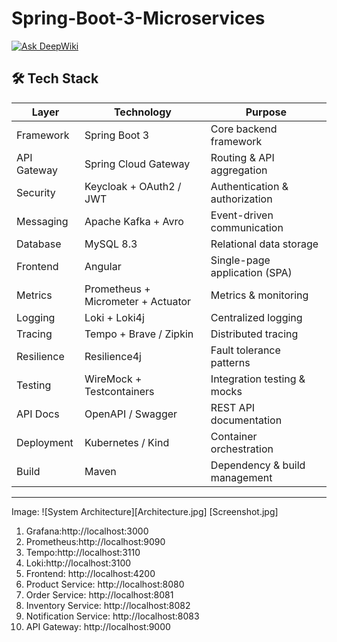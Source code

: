# Spring-Boot-3-Microservices
<a href="https://deepwiki.com/quangthanhphi/Spring-Boot-3-Microservices"><img src="https://deepwiki.com/badge.svg" alt="Ask DeepWiki"></a>

## 🛠️ Tech Stack

| Layer | Technology | Purpose |
|-------|------------|----------|
| Framework | Spring Boot 3 | Core backend framework |
| API Gateway | Spring Cloud Gateway | Routing & API aggregation |
| Security | Keycloak + OAuth2 / JWT | Authentication & authorization |
| Messaging | Apache Kafka + Avro | Event-driven communication |
| Database | MySQL 8.3 | Relational data storage |
| Frontend | Angular | Single-page application (SPA) |
| Metrics | Prometheus + Micrometer + Actuator | Metrics & monitoring |
| Logging | Loki + Loki4j | Centralized logging |
| Tracing | Tempo + Brave / Zipkin | Distributed tracing |
| Resilience | Resilience4j | Fault tolerance patterns |
| Testing | WireMock + Testcontainers | Integration testing & mocks |
| API Docs | OpenAPI / Swagger | REST API documentation |
| Deployment | Kubernetes / Kind | Container orchestration |
| Build | Maven | Dependency & build management |

---
Image:
![System Architecture][Architecture.jpg]
[Screenshot.jpg]

1. Grafana:http://localhost:3000
2. Prometheus:http://localhost:9090
3. Tempo:http://localhost:3110
4. Loki:http://localhost:3100
5. Frontend: http://localhost:4200
6. Product Service: http://localhost:8080
7. Order Service: http://localhost:8081
8. Inventory Service: http://localhost:8082
9. Notification Service: http://localhost:8083
10. API Gateway: http://localhost:9000

<!-- 
mvn clean compile package
mvn spring-boot:build-image -DskipTests -Dspring-boot.build-image.publish=true -DdockerPassword=...

kubectl create deployment mysql --image=mysql:8.3.0 --port=3306 --replicas=1 --dry-run=client -o yaml
kubectl create service clusterip mysql --tcp=3306:3306 --dry-run=client -o yaml
kubectl create secret generic mysql-secrets --from-literal=mysql_root_password=mysql --dry-run=client -o yaml
kubectl apply -f mysql.yaml
kubectl get all
kubectl get pods
kubectl logs -f mysql-58db7c4b47-s7rrw
kubectl port-forward svc/mysql 3306:3306       
mysql -h 127.0.0.1 -P 3306 -u root -p

Cmd + Shift + R: find and replace
-->
